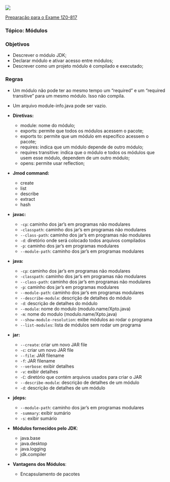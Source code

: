 ![](https://github.com/ocpjp-study/modules/blob/main/ocpjp.png)

[Preparação para o Exame 1Z0-817](https://education.oracle.com/pt_BR/upgrade-ocp-java-6-7-8-to-java-se-11-developer/pexam_1Z0-817)

### Tópico: Módulos

### Objetivos
- Descrever o módulo JDK;
- Declarar módulo e ativar acesso entre módulos;
- Descrever como um projeto módulo é compilado e executado;

### Regras
- Um módulo não pode ter ao mesmo tempo um “required” e um “required transitive” para um mesmo módulo. Isso não compila.
- Um arquivo module-info.java pode ser vazio.

- **Diretivas:**
  - module: nome do módulo;
  - exports: permite que todos os módulos acessem o pacote;
  - exports <package> to: permite que um módulo em específico acessem o pacote;
  - requires: indica que um módulo depende de outro módulo;
  - requires transitive: indica que o módulo e todos os módulos que usem esse módulo, dependem de um outro módulo;
  - opens: permite usar reflection; 
  
- **Jmod command:**
  - create
  - list
  - describe
  - extract 
  - hash
  
- **javac:**
  - `-cp`: caminho dos jar’s em programas não modulares
  - `-classpath`: caminho dos jar’s em programas não modulares
  - `--class-path`: caminho dos jar’s em programas não modulares
  - `-d`: diretório onde será colocado todos arquivos compilados
  - `-p`: caminho dos jar’s em programas modulares
  - `--module-path`: caminho dos jar’s em programas modulares  

- **java:**
  - `-cp`: caminho dos jar’s em programas não modulares
  - `-classpath`: caminho dos jar’s em programas não modulares
  - `--class-path`: caminho dos jar’s em programas não modulares
  - `-p`: caminho dos jar’s em programas modulares
  - `--module-path`: caminho dos jar’s em programas modulares
  - `--describe-module`: descrição de detalhes do módulo
  - `-d`: descrição de detalhes do módulo
  - `--module`: nome do modulo (modulo.name/Xpto.java)
  - `-m`: nome do modulo (modulo.name/Xpto.java)
  - `--show-module-resolution`: exibe módulos ao rodar o programa
  - `--list-modules`: lista de módulos sem rodar um programa

- **jar:**
  - `--create`: criar um novo JAR file
  - `-c`: criar um novo JAR file
  - `--file`: JAR filename
  - `-f`: JAR filename
  - `--verbose`: exibir detalhes
  - `-v`: exibir detalhes
  - `-C`: diretório que contém arquivos usados para criar o JAR
  - `--describe-module`: descrição de detalhes de um módulo
  - `-d`: descrição de detalhes de um módulo

- **jdeps:**
  - `--module-path`: caminho dos jar’s em programas modulares
  - `-summary`: exibir sumário
  - `-s`: exibir sumário


- **Módulos fornecidos pelo JDK**:
  - java.base
  - java.desktop
  - java.logging
  - jdk.compiler

- **Vantagens dos Módulos**:
  - Encapsulamento de pacotes

  
